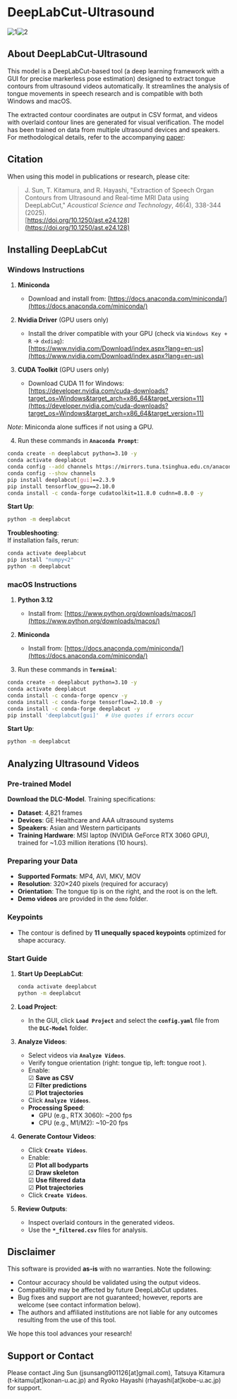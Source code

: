 # DeepLabCut-Ultrasound  
![1](https://github.com/user-attachments/assets/efbfdc63-50a8-4d36-9e76-ae6c50319f64)![2](https://github.com/user-attachments/assets/ae438dfb-cae2-4d0e-b55b-fec52bba5cc7)

## About DeepLabCut-Ultrasound 
This model is a DeepLabCut-based tool (a deep learning framework with a GUI for precise markerless pose estimation) designed to extract tongue contours from ultrasound videos automatically. It streamlines the analysis of tongue movements in speech research and is compatible with both Windows and macOS.

The extracted contour coordinates are output in CSV format, and videos with overlaid contour lines are generated for visual verification. The model has been trained on data from multiple ultrasound devices and speakers. For methodological details, refer to the accompanying [paper](https://doi.org/10.1250/ast.e24.128):  

## Citation  
When using this model in publications or research, please cite: 
> J. Sun, T. Kitamura, and R. Hayashi, "Extraction of Speech Organ Contours from Ultrasound and Real-time MRI Data using DeepLabCut," *Acoustical Science and Technology*, 46(4), 338-344 (2025).  
> [https://doi.org/10.1250/ast.e24.128](https://doi.org/10.1250/ast.e24.128)  

## Installing DeepLabCut  
### Windows Instructions  
1. **Miniconda**  
   - Download and install from: [https://docs.anaconda.com/miniconda/](https://docs.anaconda.com/miniconda/)  

2. **Nvidia Driver** (GPU users only)  
   - Install the driver compatible with your GPU (check via `Windows Key + R` → `dxdiag`):  
   [https://www.nvidia.com/Download/index.aspx?lang=en-us](https://www.nvidia.com/Download/index.aspx?lang=en-us)  

3. **CUDA Toolkit** (GPU users only)  
   - Download CUDA 11 for Windows:  
   [https://developer.nvidia.com/cuda-downloads?target_os=Windows&target_arch=x86_64&target_version=11](https://developer.nvidia.com/cuda-downloads?target_os=Windows&target_arch=x86_64&target_version=11)  

*Note*: Miniconda alone suffices if not using a GPU.  

4. Run these commands in **`Anaconda Prompt`**:  
```bash
conda create -n deeplabcut python=3.10 -y
conda activate deeplabcut
conda config --add channels https://mirrors.tuna.tsinghua.edu.cn/anaconda/pkgs/main
conda config --show channels
pip install deeplabcut[gui]==2.3.9
pip install tensorflow_gpu==2.10.0
conda install -c conda-forge cudatoolkit=11.8.0 cudnn=8.8.0 -y
```

**Start Up**:  
```bash
python -m deeplabcut
```  

**Troubleshooting**:  
If installation fails, rerun:  
```bash
conda activate deeplabcut
pip install "numpy<2"
python -m deeplabcut
```  

### macOS Instructions  
1. **Python 3.12**  
   - Install from: [https://www.python.org/downloads/macos/](https://www.python.org/downloads/macos/)  

2. **Miniconda**  
   - Install from: [https://docs.anaconda.com/miniconda/](https://docs.anaconda.com/miniconda/)  

3. Run these commands in **`Terminal`**:  
```bash
conda create -n deeplabcut python=3.10 -y
conda activate deeplabcut
conda install -c conda-forge opencv -y
conda install -c conda-forge tensorflow=2.10.0 -y
conda install -c conda-forge deeplabcut -y
pip install 'deeplabcut[gui]'  # Use quotes if errors occur
```  

**Start Up**:  
```bash
python -m deeplabcut
```  

## Analyzing Ultrasound Videos  
### Pre-trained Model  
**Download the DLC-Model**. Training specifications:  
- **Dataset**: 4,821 frames  
- **Devices**: GE Healthcare and AAA ultrasound systems  
- **Speakers**: Asian and Western participants  
- **Training Hardware**: MSI laptop (NVIDIA GeForce RTX 3060 GPU), trained for ~1.03 million iterations (10 hours).  

### Preparing your Data
- **Supported Formats**: MP4, AVI, MKV, MOV  
- **Resolution**: 320×240 pixels (required for accuracy)  
- **Orientation**: The tongue tip is on the right, and the root is on the left.
- **Demo videos** are provided in the `demo` folder.  

### Keypoints  
- The contour is defined by **11 unequally spaced keypoints** optimized for shape accuracy.  

### Start Guide  
1. **Start Up DeepLabCut**:  
   ```bash
   conda activate deeplabcut
   python -m deeplabcut
   ```  

2. **Load Project**:  
   - In the GUI, click **`Load Project`** and select the **`config.yaml`** file from the **`DLC-Model`** folder.  

3. **Analyze Videos**:  
   - Select videos via **`Analyze Videos`**.  
   - Verify tongue orientation (right: tongue tip, left: tongue root ).  
   - Enable:  
     ☑ **Save as CSV**  
     ☑ **Filter predictions**  
     ☑ **Plot trajectories**  
   - Click **`Analyze Videos`**.  
   - **Processing Speed**:  
     - GPU (e.g., RTX 3060): ~200 fps  
     - CPU (e.g., M1/M2): ~10–20 fps  

4. **Generate Contour Videos**:  
   - Click **`Create Videos`**.  
   - Enable:  
     ☑ **Plot all bodyparts**  
     ☑ **Draw skeleton**  
     ☑ **Use filtered data**  
     ☑ **Plot trajectories**  
   - Click **`Create Videos`**.  

5. **Review Outputs**:  
   - Inspect overlaid contours in the generated videos.  
   - Use the **`*_filtered.csv`** files for analysis.  

## Disclaimer  
This software is provided **as-is** with no warranties. Note the following:  
- Contour accuracy should be validated using the output videos.
- Compatibility may be affected by future DeepLabCut updates.
- Bug fixes and support are not guaranteed; however, reports are welcome (see contact information below).
- The authors and affiliated institutions are not liable for any outcomes resulting from the use of this tool.

We hope this tool advances your research! 

## Support or Contact  
Please contact Jing Sun (jsunsang901126[at]gmail.com), Tatsuya Kitamura (t-kitamu[at]konan-u.ac.jp) and Ryoko Hayashi (rhayashi[at]kobe-u.ac.jp) for support.
